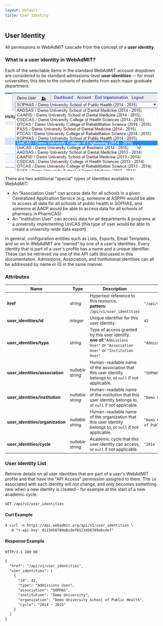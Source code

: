 ```yaml
---
layout: default
title: User Identity
---
```


<!-- WARNING: This is an automatically generated file.  Do not modify directly.  See script/generate-docs. -->

<h2><a name="resource-user_identity"></a>User Identity</h2>

<p>All permissions in WebAdMIT cascade from the concept of a <strong>user identity</strong>.</p>

### What is a user identity in WebAdMIT?

Each of the selectable items in the standard WebAdMIT account dropdown are considered to be standard admissions-level **user identities** -- for most universities, this ties to the cohorts of students from each major graduate department:

![User Identity Switcher](img/user-identity-switcher.png)

There are two additional "special" types of identities available in WebAdMIT:

  * An "Association User" can access data for all schools in a given Centralized Application Service (e.g. someone at ASPPH would be able to access all data for all schools of public health in SOPHAS, and someone at AACP would be able to access data for all schools of pharmacy in PharmCAS)
  * An "Institution User" can access data for all departments & programs at a university implementing UniCAS (this type of user would be able to create a university-wide data export)

In general, configuration entities such as Lists, Exports, Email Templates, and so on in WebAdMIT are "owned" by one of a user's identities. Every identity that is part of a user's profile has a name and a unique identifier.  These can be retrieved via one of the API calls discussed in this documentation. Admissions, Association, and Institutional identities can all be addressed by name or ID in the same manner.

<h3>Attributes</h3>

<table><thead>
<tr>
<th>Name</th>
<th>Type</th>
<th>Description</th>
<th>Example</th>
</tr>
</thead><tbody>
<tr>
<td><strong>href</strong></td>
<td><em>string</em></td>
<td>Hypertext reference to this resource.<br/> <strong>pattern:</strong> <code>/api/v1/user_identities</code></td>
<td><code>&quot;/api/v1/user_identities&quot;</code></td>
</tr>
<tr>
<td><strong>user_identities/id</strong></td>
<td><em>integer</em></td>
<td>Unique identifier for this user identity.</td>
<td><code>42</code></td>
</tr>
<tr>
<td><strong>user_identities/type</strong></td>
<td><em>string</em></td>
<td>Type of access granted by this user identity.<br/> <strong>one of:</strong><code>&quot;Admissions User&quot;</code> or <code>&quot;Association User&quot;</code> or <code>&quot;Institution User&quot;</code></td>
<td><code>&quot;Admissions User&quot;</code></td>
</tr>
<tr>
<td><strong>user_identities/association</strong></td>
<td><em>nullable string</em></td>
<td>Human-readable name of the association that this user identity belongs to, or <code>null</code> if not applicable.</td>
<td><code>&quot;SOPHAS&quot;</code></td>
</tr>
<tr>
<td><strong>user_identities/institution</strong></td>
<td><em>nullable string</em></td>
<td>Human-readable name of the institution that this user identity belongs to, or <code>null</code> if not applicable.</td>
<td><code>&quot;Demo University&quot;</code></td>
</tr>
<tr>
<td><strong>user_identities/organization</strong></td>
<td><em>nullable string</em></td>
<td>Human-readable name of the organization that this user identity belongs to, or <code>null</code> if not applicable.</td>
<td><code>&quot;Demo University School of Public Health&quot;</code></td>
</tr>
<tr>
<td><strong>user_identities/cycle</strong></td>
<td><em>nullable string</em></td>
<td>Academic cycle that this user identity can access, or <code>null</code> if not applicable.</td>
<td><code>&quot;2014 - 2015&quot;</code></td>
</tr>
</tbody></table>

<h3>User Identity List</h3>

<p>Retrieve details on all user identities that are part of a user&#39;s WebAdMIT profile and that have the &quot;API Access&quot; permission assigned to them.  The <code>id</code> associated with each identity will not change, and only becomes something new when a new identity is created – for example at the start of a new academic cycle.</p>

<pre><code>GET /api/v1/user_identities
</code></pre>

<h4>Curl Example</h4>

<pre lang="bash"><code>$ curl -n https://api.webadmit.org/api/v1/user_identities \
  -H &quot;x-api-key: 0123456789abcdef0123456789abcdef&quot;
</code></pre>

<h4>Response Example</h4>

<pre><code>HTTP/1.1 200 OK
</code></pre>

<pre lang="json"><code>{
  &quot;href&quot;: &quot;/api/v1/user_identities&quot;,
  &quot;user_identities&quot;: [
    {
      &quot;id&quot;: 42,
      &quot;type&quot;: &quot;Admissions User&quot;,
      &quot;association&quot;: &quot;SOPHAS&quot;,
      &quot;institution&quot;: &quot;Demo University&quot;,
      &quot;organization&quot;: &quot;Demo University School of Public Health&quot;,
      &quot;cycle&quot;: &quot;2014 - 2015&quot;
    }
  ]
}
</code></pre>

